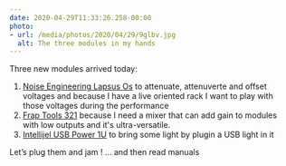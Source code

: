 ```yaml
---
date: 2020-04-29T11:33:26.258-00:00
photo:
- url: /media/photos/2020/04/29/9glbv.jpg
  alt: The three modules in my hands
---
```

Three new modules arrived today:
1. [Noise Engineering Lapsus Os](https://www.noiseengineering.us/shop/lapsus-os) to attenuate, attenuverte and offset voltages and because I have a live oriented rack I want to play with those voltages during the performance2. [Frap Tools 321](http://frap.tools/products/321/) because I need a mixer that can add gain to modules with low outputs and it's ultra-versatile.3. [Intellijel USB Power 1U](https://intellijel.com/shop/eurorack/1u/usb-power-1u/) to bring some light by plugin a USB light in it

Let’s plug them and jam ! ... and then read manuals
